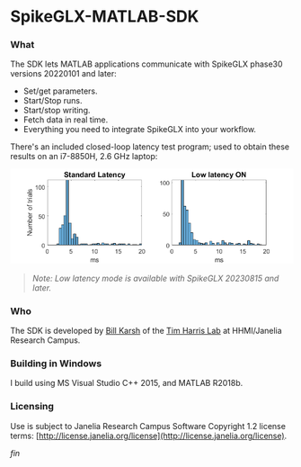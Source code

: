 SpikeGLX-MATLAB-SDK
===================

### What

The SDK lets MATLAB applications communicate with SpikeGLX phase30 versions
20220101 and later:

* Set/get parameters.
* Start/Stop runs.
* Start/stop writing.
* Fetch data in real time.
* Everything you need to integrate SpikeGLX into your workflow.

There's an included closed-loop latency test program; used to obtain these
results on an i7-8850H, 2.6 GHz laptop:

![MATLAB API Latency](MATLAB_latency.png)

>*Note: Low latency mode is available with SpikeGLX 20230815 and later.*

### Who

The SDK is developed by [Bill Karsh](https://www.janelia.org/people/bill-karsh)
of the [Tim Harris Lab](https://www.janelia.org/lab/harris-lab-apig) at
HHMI/Janelia Research Campus.

### Building in Windows

I build using MS Visual Studio C++ 2015, and MATLAB R2018b.

### Licensing

Use is subject to Janelia Research Campus Software Copyright 1.2 license terms:
[http://license.janelia.org/license](http://license.janelia.org/license).


_fin_

